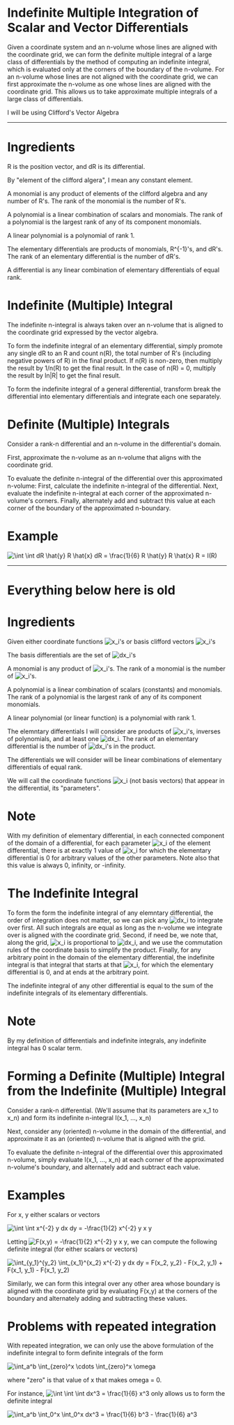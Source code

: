 # Indefinite Multiple Integration of Scalar and Vector Differentials

Given a coordinate system and an n-volume whose lines are aligned with the coordinate grid, we can form the definite multiple integral of a large class of differentials by the method of computing an indefinite integral, which is evaluated only at the corners of the boundary of the n-volume.  For an n-volume whose lines are not aligned with the coordinate grid, we can first approximate the n-volume as one whose lines are aligned with the coordinate grid.  This allows us to take approximate multiple integrals of a large class of differentials.

I will be using Clifford's Vector Algebra


---

# Ingredients

R is the position vector, and dR is its differential.

By "element of the clifford algera", I mean any constant element.

A monomial is any product of elements of the clifford algebra and any number of R's.  The rank of the monomial is the number of R's.

A polynomial is a linear combination of scalars and monomials.  The rank of a polynomial is the largest rank of any of its component monomials.

A linear polynomial is a polynomial of rank 1.

The elementary differentials are products of monomials, R^{-1}'s, and dR's.  The rank of an elementary differential is the number of dR's.

A differential is any linear combination of elementary differentials of equal rank.

# Indefinite (Multiple) Integral

The indefinite n-integral is always taken over an n-volume that is aligned to the coordinate grid expressed by the vector algebra.

To form the indefinite integral of an elementary differential, simply promote any single dR to an R and count n(R), the total number of R's (including negative powers of R) in the final product.  If n(R) is non-zero, then multiply the result by 1/n(R) to get the final result.  In the case of n(R) = 0, multiply the result by ln|R| to get the final result.

To form the indefinite integral of a general differential, transform break the differential into elementary differentials and integrate each one separately.

# Definite (Multiple) Integrals

Consider a rank-n differential and an n-volume in the differential's domain.

First, approximate the n-volume as an n-volume that aligns with the coordinate grid.

To evaluate the definite n-integral of the differential over this approximated n-volume: First, calculate the indefinite n-integral of the differential.  Next, evaluate the indefinite n-integral at each corner of the approximated n-volume's corners.  Finally, alternately add and subtract this value at each corner of the boundary of the approximated n-boundary.

# Example

<img src="https://latex.codecogs.com/gif.latex?\int&space;\int&space;dR&space;\hat{y}&space;R&space;\hat{x}&space;dR&space;=&space;\frac{1}{6}&space;R&space;\hat{y}&space;R&space;\hat{x}&space;R&space;=&space;I(R)" title="\int \int dR \hat{y} R \hat{x} dR = \frac{1}{6} R \hat{y} R \hat{x} R = I(R)" />

---

# Everything below here is old


# Ingredients

Given either coordinate functions <img src="https://latex.codecogs.com/gif.latex?x_i" title="x_i" />'s or basis clifford vectors <img src="https://latex.codecogs.com/gif.latex?x_i" title="x_i" />'s

The basis differentials are the set of <img src="https://latex.codecogs.com/gif.latex?dx_i" title="dx_i" />'s

A monomial is any product of <img src="https://latex.codecogs.com/gif.latex?x_i" title="x_i" />'s.  The rank of a monomial is the number of <img src="https://latex.codecogs.com/gif.latex?x_i" title="x_i" />'s.

A polynomial is a linear combination of scalars (constants) and monomials.  The rank of a polynomial is the largest rank of any of its component monomials.

A linear polynomial (or linear function) is a polynomial with rank 1.

The elemntary differentials I will consider are products of <img src="https://latex.codecogs.com/gif.latex?x_i" title="x_i" />'s, inverses of polynomials, and at least one <img src="https://latex.codecogs.com/gif.latex?dx_i" title="dx_i" />.  The rank of an elementary differential is the number of <img src="https://latex.codecogs.com/gif.latex?dx_i" title="dx_i" />'s in the product.

The differentials we will consider will be linear combinations of elementary differentials of equal rank.

We will call the coordinate functions <img src="https://latex.codecogs.com/gif.latex?x_i" title="x_i" /> (not basis vectors) that appear in the differential, its "parameters".

# Note

With my definition of elementary differential, in each connected component of the domain of a differential, for each parameter <img src="https://latex.codecogs.com/gif.latex?x_i" title="x_i" /> of the element differential, there is at exactly 1 value of <img src="https://latex.codecogs.com/gif.latex?x_i" title="x_i" /> for which the elementary differential is 0 for arbitrary values of the other parameters.  Note also that this value is always 0, infinity, or -infinity.

# The Indefinite Integral

To form the form the indefinite integral of any elemntary differential, the order of integration does not matter, so we can pick any <img src="https://latex.codecogs.com/gif.latex?dx_i" title="dx_i" /> to integrate over first.  All such integrals are equal as long as the n-volume we integrate over is aligned with the coordinate grid.  Second, if need be, we note that, along the grid, <img src="https://latex.codecogs.com/gif.latex?x_i" title="x_i" /> is proportional to <img src="https://latex.codecogs.com/gif.latex?dx_i" title="dx_i" />, and we use the commutation rules of the coordinate basis to simplify the product.  Finally, for any arbitrary point in the domain of the elementary differential, the indefinite integral is that integral that starts at that <img src="https://latex.codecogs.com/gif.latex?x_i" title="x_i" />, for which the elementary differential is 0, and at ends at the arbitrary point.

The indefinite integral of any other differential is equal to the sum of the indefinite integrals of its elementary differentials.

# Note

By my definition of differentials and indefinite integrals, any indefinite integral has 0 scalar term.

# Forming a Definite (Multiple) Integral from the Indefinite (Multiple) Integral

Consider a rank-n differential.  (We'll assume that its parameters are x_1 to x_n) and form its indefinite n-integral I(x_1, ..., x_n)

Next, consider any (oriented) n-volume in the domain of the differential, and approximate it as an (oriented) n-volume that is aligned with the grid.

To evaluate the definite n-integral of the differential over this approximated n-volume, simply evaluate I(x_1, ..., x_n) at each corner of the approximated n-volume's boundary, and alternately add and subtract each value.

# Examples

For x, y either scalars or vectors

<img src="https://latex.codecogs.com/gif.latex?\int&space;\int&space;x^{-2}&space;y&space;dx&space;dy&space;=&space;-\frac{1}{2}&space;x^{-2}&space;y&space;x&space;y" title="\int \int x^{-2} y dx dy = -\frac{1}{2} x^{-2} y x y" />

Letting <img src="https://latex.codecogs.com/gif.latex?F(x,y)&space;=&space;-\frac{1}{2}&space;x^{-2}&space;y&space;x&space;y" title="F(x,y) = -\frac{1}{2} x^{-2} y x y" />, we can compute the following definite integral (for either scalars or vectors)

<img src="https://latex.codecogs.com/gif.latex?\int_{y_1}^{y_2}&space;\int_{x_1}^{x_2}&space;x^{-2}&space;y&space;dx&space;dy&space;=&space;F(x_2,&space;y_2)&space;-&space;F(x_2,&space;y_1)&space;&plus;&space;F(x_1,&space;y_1)&space;-&space;F(x_1,&space;y_2)" title="\int_{y_1}^{y_2} \int_{x_1}^{x_2} x^{-2} y dx dy = F(x_2, y_2) - F(x_2, y_1) + F(x_1, y_1) - F(x_1, y_2)" />

Similarly, we can form this integral over any other area whose boundary is aligned with the coordinate grid by evaluating F(x,y) at the corners of the boundary and alternately adding and subtracting these values.

# Problems with repeated integration

With repeated integration, we can only use the above formulation of the indefinite integral to form definite integrals of the form

<img src="https://latex.codecogs.com/gif.latex?\int_a^b&space;\int_{zero}^x&space;\cdots&space;\int_{zero}^x&space;\omega" title="\int_a^b \int_{zero}^x \cdots \int_{zero}^x \omega" />

where "zero" is that value of x that makes omega = 0.

For instance, <img src="https://latex.codecogs.com/gif.latex?\int&space;\int&space;\int&space;dx^3&space;=&space;\frac{1}{6}&space;x^3" title="\int \int \int dx^3 = \frac{1}{6} x^3" /> only allows us to form the definite integral

<img src="https://latex.codecogs.com/gif.latex?\int_a^b&space;\int_0^x&space;\int_0^x&space;dx^3&space;=&space;\frac{1}{6}&space;b^3&space;-&space;\frac{1}{6}&space;a^3" title="\int_a^b \int_0^x \int_0^x dx^3 = \frac{1}{6} b^3 - \frac{1}{6} a^3" />
